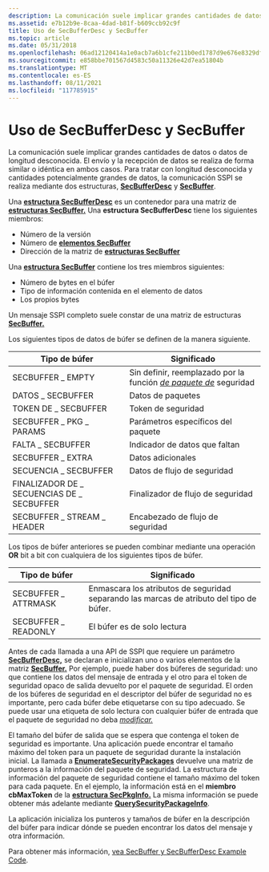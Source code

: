 ```yaml
---
description: La comunicación suele implicar grandes cantidades de datos o datos de longitud desconocida.
ms.assetid: e7b12b9e-8caa-4dad-b81f-b609ccb92c9f
title: Uso de SecBufferDesc y SecBuffer
ms.topic: article
ms.date: 05/31/2018
ms.openlocfilehash: 06ad12120414a1e0acb7a6b1cfe211b0ed1787d9e676e8329df1e16ecfef17cd
ms.sourcegitcommit: e858bbe701567d4583c50a11326e42d7ea51804b
ms.translationtype: MT
ms.contentlocale: es-ES
ms.lasthandoff: 08/11/2021
ms.locfileid: "117785915"
---
```

# <a name="using-secbufferdesc-and-secbuffer"></a>Uso de SecBufferDesc y SecBuffer

La comunicación suele implicar grandes cantidades de datos o datos de longitud desconocida. El envío y la recepción de datos se realiza de forma similar o idéntica en ambos casos. Para tratar con longitud desconocida y cantidades potencialmente grandes de datos, la comunicación SSPI se realiza mediante dos estructuras, [**SecBufferDesc**](/windows/desktop/api/Sspi/ns-sspi-secbufferdesc) y [**SecBuffer**](/windows/desktop/api/Sspi/ns-sspi-secbuffer).

Una [**estructura SecBufferDesc**](/windows/desktop/api/Sspi/ns-sspi-secbufferdesc) es un contenedor para una matriz de [**estructuras SecBuffer.**](/windows/desktop/api/Sspi/ns-sspi-secbuffer) Una **estructura SecBufferDesc** tiene los siguientes miembros:

-   Número de la versión
-   Número de [**elementos SecBuffer**](/windows/desktop/api/Sspi/ns-sspi-secbuffer)
-   Dirección de la matriz de [**estructuras SecBuffer**](/windows/desktop/api/Sspi/ns-sspi-secbuffer)

Una [**estructura SecBuffer**](/windows/desktop/api/Sspi/ns-sspi-secbuffer) contiene los tres miembros siguientes:

-   Número de bytes en el búfer
-   Tipo de información contenida en el elemento de datos
-   Los propios bytes

Un mensaje SSPI completo suele constar de una matriz de estructuras [**SecBuffer.**](/windows/desktop/api/Sspi/ns-sspi-secbuffer)

Los siguientes tipos de datos de búfer se definen de la manera siguiente.



| Tipo de búfer                | Significado                                                                                                                                |
|----------------------------|----------------------------------------------------------------------------------------------------------------------------------------|
| SECBUFFER \_ EMPTY           | Sin definir, reemplazado por la función [*de paquete de*](../secgloss/s-gly.md) seguridad |
| DATOS \_ SECBUFFER            | Datos de paquetes                                                                                                                            |
| TOKEN DE \_ SECBUFFER           | Token de seguridad                                                                                                                         |
| SECBUFFER \_ PKG \_ PARAMS     | Parámetros específicos del paquete                                                                                                            |
| FALTA \_ SECBUFFER         | Indicador de datos que faltan                                                                                                                 |
| SECBUFFER \_ EXTRA           | Datos adicionales                                                                                                                             |
| SECUENCIA \_ SECBUFFER          | Datos de flujo de seguridad                                                                                                                   |
| FINALIZADOR DE \_ SECUENCIAS DE \_ SECBUFFER | Finalizador de flujo de seguridad                                                                                                                |
| SECBUFFER \_ STREAM \_ HEADER  | Encabezado de flujo de seguridad                                                                                                                 |



 

Los tipos de búfer anteriores se pueden combinar mediante una operación **OR** bit a bit con cualquiera de los siguientes tipos de búfer.



| Tipo de búfer         | Significado                                                                          |
|---------------------|----------------------------------------------------------------------------------|
| SECBUFFER \_ ATTRMASK | Enmascara los atributos de seguridad separando las marcas de atributo del tipo de búfer. |
| SECBUFFER \_ READONLY | El búfer es de solo lectura                                                              |



 

Antes de cada llamada a una API de SSPI que requiere un parámetro [**SecBufferDesc,**](/windows/desktop/api/Sspi/ns-sspi-secbufferdesc) se declaran e inicializan uno o varios elementos de la matriz [**SecBuffer.**](/windows/desktop/api/Sspi/ns-sspi-secbuffer) Por ejemplo, puede haber dos búferes de seguridad: uno que contiene los datos del mensaje de entrada y el otro para el token de seguridad opaco de salida devuelto por el paquete de seguridad. El orden de los búferes de seguridad en el descriptor del búfer de seguridad no es importante, pero cada búfer debe etiquetarse con su tipo adecuado. Se puede usar una etiqueta de solo lectura con cualquier búfer de entrada que el paquete de seguridad no deba [*modificar.*](../secgloss/s-gly.md)

El tamaño del búfer de salida que se espera que contenga el token de seguridad es importante. Una aplicación puede encontrar el tamaño máximo del token para un paquete de seguridad durante la instalación inicial. La llamada a [**EnumerateSecurityPackages**](/windows/desktop/api/Sspi/nf-sspi-enumeratesecuritypackagesa) devuelve una matriz de punteros a la información del paquete de seguridad. La estructura de información del paquete de seguridad contiene el tamaño máximo del token para cada paquete. En el ejemplo, la información está en el **miembro cbMaxToken** de la [**estructura SecPkgInfo.**](/windows/desktop/api/Sspi/ns-sspi-secpkginfoa) La misma información se puede obtener más adelante mediante [**QuerySecurityPackageInfo**](/windows/desktop/api/Sspi/nf-sspi-querysecuritypackageinfoa).

La aplicación inicializa los punteros y tamaños de búfer en la descripción del búfer para indicar dónde se pueden encontrar los datos del mensaje y otra información.

Para obtener más información, [vea SecBuffer y SecBufferDesc Example Code](secbuffer-and-secbufferdesc-example-code.md).

 

 

